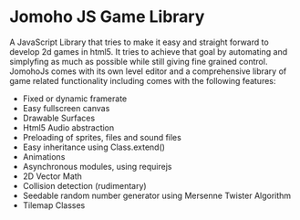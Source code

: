 Jomoho JS Game Library
======================

A JavaScript Library that tries to make it easy and straight forward to develop 2d games in html5.
It tries to achieve that goal by automating and simplyfing as much as possible while still giving fine grained control.
JomohoJs comes with its own level editor and a comprehensive library of game related functionality 
including comes with the following features:

-   Fixed or dynamic framerate
-   Easy fullscreen canvas
-   Drawable Surfaces
-   Html5 Audio abstraction
-   Preloading of sprites, files and sound files
-   Easy inheritance using Class.extend()
-   Animations
-   Asynchronous modules, using requirejs
-   2D Vector Math
-   Collision detection (rudimentary)
-   Seedable random number generator using Mersenne Twister Algorithm
-   Tilemap Classes
    